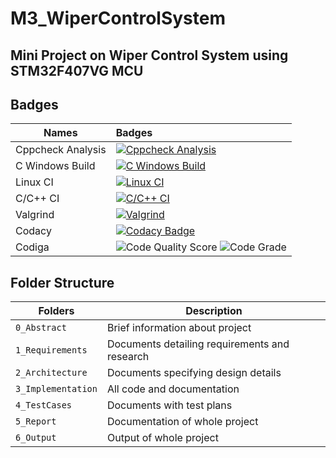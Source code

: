 # M3_WiperControlSystem

## Mini Project on Wiper Control System using STM32F407VG MCU

## Badges
| Names | Badges |
| ------|:-------|
| Cppcheck Analysis | [![Cppcheck Analysis](https://github.com/abhishekkanap/M2_VehicleSeatTemperatureControllingSystem/actions/workflows/cppcheck.yml/badge.svg)](https://github.com/abhishekkanap/M2_VehicleSeatTemperatureControllingSystem/actions/workflows/cppcheck.yml) |
| C Windows Build | [![C Windows Build](https://github.com/abhishekkanap/M2_VehicleSeatTemperatureControllingSystem/actions/workflows/build.yml/badge.svg)](https://github.com/abhishekkanap/M2_VehicleSeatTemperatureControllingSystem/actions/workflows/build.yml) |
| Linux CI | [![Linux CI](https://github.com/abhishekkanap/M2_VehicleSeatTemperatureControllingSystem/actions/workflows/linux.yml/badge.svg)](https://github.com/abhishekkanap/M2_VehicleSeatTemperatureControllingSystem/actions/workflows/linux.yml) |
| C/C++ CI | [![C/C++ CI](https://github.com/abhishekkanap/M2_VehicleSeatTemperatureControllingSystem/actions/workflows/c-cpp.yml/badge.svg)](https://github.com/abhishekkanap/M2_VehicleSeatTemperatureControllingSystem/actions/workflows/c-cpp.yml) |
| Valgrind | [![Valgrind](https://github.com/abhishekkanap/M2_VehicleSeatTemperatureControllingSystem/actions/workflows/valgrind_check.yml/badge.svg)](https://github.com/abhishekkanap/M2_VehicleSeatTemperatureControllingSystem/actions/workflows/valgrind_check.yml) |
| Codacy | [![Codacy Badge](https://app.codacy.com/project/badge/Grade/d9e631efc48f453e98a4a5f2159912ed)](https://www.codacy.com/gh/abhishekkanap/M3_WiperControlSystem/dashboard?utm_source=github.com&amp;utm_medium=referral&amp;utm_content=abhishekkanap/M3_WiperControlSystem&amp;utm_campaign=Badge_Grade) |
| Codiga | ![Code Quality Score](https://api.codiga.io/project/33501/score/svg)  ![Code Grade](https://api.codiga.io/project/33501/status/svg) |


## Folder Structure
Folders                | Description
----------------------| -----------------------------------------
`0_Abstract`      | Brief information about project 
`1_Requirements`      | Documents detailing requirements and research
`2_Architecture`      | Documents specifying design details
`3_Implementation`    | All code and documentation
`4_TestCases` | Documents with test plans
`5_Report`            | Documentation of whole project
`6_Output`    | Output of whole project
